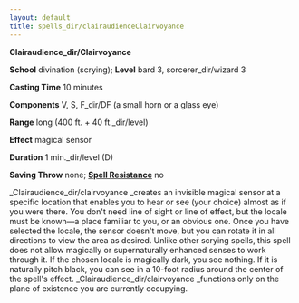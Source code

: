 ```yaml
---
layout: default
title: spells_dir/clairaudienceClairvoyance
---
```

 **Clairaudience_dir/Clairvoyance**

**School** divination (scrying); **Level** bard 3, sorcerer_dir/wizard 3

**Casting Time** 10 minutes

**Components** V, S, F_dir/DF (a small horn or a glass eye)

**Range** long (400 ft. + 40 ft._dir/level)

**Effect** magical sensor

**Duration** 1 min._dir/level (D)

**Saving Throw** none; **[Spell Resistance](../glossary#_spell-resistance)** no

_Clairaudience_dir/clairvoyance _creates an invisible magical sensor at a specific location that enables you to hear or see (your choice) almost as if you were there. You don't need line of sight or line of effect, but the locale must be known—a place familiar to you, or an obvious one. Once you have selected the locale, the sensor doesn't move, but you can rotate it in all directions to view the area as desired. Unlike other scrying spells, this spell does not allow magically or supernaturally enhanced senses to work through it. If the chosen locale is magically dark, you see nothing. If it is naturally pitch black, you can see in a 10-foot radius around the center of the spell's effect. _Clairaudience_dir/clairvoyance _functions only on the plane of existence you are currently occupying.


